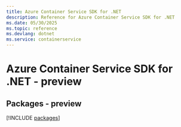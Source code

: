 ```yaml
---
title: Azure Container Service SDK for .NET
description: Reference for Azure Container Service SDK for .NET
ms.date: 05/30/2025
ms.topic: reference
ms.devlang: dotnet
ms.service: containerservice
---
```

# Azure Container Service SDK for .NET - preview
## Packages - preview
[!INCLUDE [packages](container-service-index.md)]